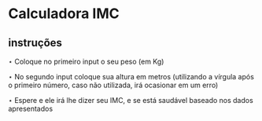 # Calculadora IMC

## instruções

⋆ Coloque no primeiro input o seu peso (em Kg)

⋆ No segundo input coloque sua altura em metros (utilizando a vírgula após o primeiro número, caso não utilizada, irá ocasionar em um erro)

⋆ Espere e ele irá lhe dizer seu IMC, e se está saudável baseado nos dados apresentados

